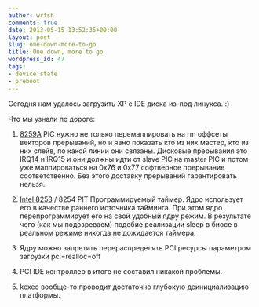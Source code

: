 ```yaml
---
author: wrfsh
comments: true
date: 2013-05-15 13:52:35+00:00
layout: post
slug: one-down-more-to-go
title: One down, more to go
wordpress_id: 47
tags:
- device state
- preboot
---
```


Сегодня нам удалось загрузить XP с IDE диска из-под линукса. :)

Что мы узнали по дороге:



	
  1. [8259A](http://en.wikipedia.org/wiki/Intel_8259) PIC нужно не только перемаппировать на rm оффсеты векторов прерываний, но и явно показать кто из них мастер, кто из них слейв, по какой линии они связаны. Дисковые прерывания это IRQ14 и IRQ15 и они должны идти от slave PIC на master PIC и потом уже маппироваться на 0x76 и 0x77 софтверное прерывание соответственно. Без этого доставку прерываний гарантировать нельзя.

	
  2. [Intel 8253](http://en.wikipedia.org/wiki/Intel_8253) / 8254 PIT Программируемый таймер. Ядро использует его в качестве раннего источника тайминга. При этом ядро перепрограммирует его на свой удобный ядру режим. В результате чего (как мы подозреваем) подобие реализации sleep в биосе в реальном режиме никогда не дожидается таймера.

	
  3. Ядру можно запретить перераспределять PCI ресурсы параметром загрузки pci=realloc=off

	
  4. PCI IDE контроллер в итоге не составил никакой проблемы.

	
  5. kexec вообще-то проводит достаточно глубокую деинициализацию платформы.


